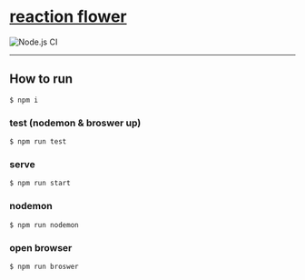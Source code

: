# [reaction flower](https://sfc-opendesign.herokuapp.com/)

![Node.js CI](https://github.com/yosh1/reaction-flower/workflows/Node.js%20CI/badge.svg)

---

## How to run

```
$ npm i
```

### test (nodemon & broswer up)

```
$ npm run test
```

### serve

```
$ npm run start
```

### nodemon

```
$ npm run nodemon
```

### open browser

```
$ npm run broswer
```
